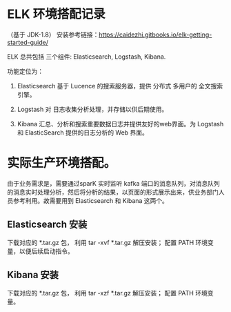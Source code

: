 # ELK 环境搭配记录
（基于 JDK-1.8）
安装参考链接：https://caidezhi.gitbooks.io/elk-getting-started-guide/

ELK 总共包括 三个组件: Elasticsearch, Logstash, Kibana.

功能定位为：
1. Elasticsearch
基于 Lucence 的搜索服务器，提供 分布式 多用户的 全文搜索引擎。

2. Logstash
对 日志收集分析处理，并存储以供后期使用。

3. Kibana
汇总、分析和搜索重要数据日志并提供友好的web界面。为 Logstash 和 ElasticSearch 提供的日志分析的 Web 界面。


# 实际生产环境搭配。

由于业务需求是，需要通过sparK 实时监听 kafka 端口的消息队列，对消息队列的消息实时处理分析，然后将分析的结果，以页面的形式展示出来，供业务部门人员参考利用。故需要用到 Elasticsearch 和 Kibana 这两个。

## Elasticsearch 安装

下载对应的 *.tar.gz 包， 利用  tar -xvf *.tar.gz 解压安装；
配置 PATH 环境变量，以便后续启动指令。

## Kibana 安装
下载对应的 *.tar.gz 包， 利用 tar -xzf *.tar.gz 解压安装；
配置 PATH 环境变量。








